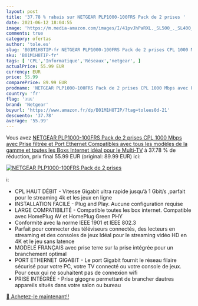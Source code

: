 ```yaml
---
layout: post
title: '37.78 % rabais sur NETGEAR PLP1000-100FRS Pack de 2 prises '
date: 2021-06-12 18:04:55
image: 'https://m.media-amazon.com/images/I/41pvJhPaRXL._SL500_._SL400_.jpg'
comments: true
category: ofertas
author: 'tole.es'
slug: 'B01M1H8TIP-fr NETGEAR PLP1000-100FRS Pack de 2 prises CPL 1000 Mbps avec...'
sku: 'B01M1H8TIP-fr'
tags: [ 'CPL','Informatique','Réseaux','netgear', ]
actualPrice: 55.99 EUR
currency: EUR
price: 55.99
comparePrice: 89.99 EUR
prodname: 'NETGEAR PLP1000-100FRS Pack de 2 prises CPL 1000 Mbps avec Prise filtrée et Port Ethernet Compatibles avec tous les modèles de la gamme et toutes les Boxs Internet  idéal pour le Multi-TV'
country: 'fr'
flag: '🇫🇷'
brand: 'Netgear'
buyurl: 'https://www.amazon.fr/dp/B01M1H8TIP/?tag=tolees0d-21'
descuento: '37.78'
average: '55.99'
---
```


Vous avez [NETGEAR PLP1000-100FRS Pack de 2 prises CPL 1000 Mbps avec Prise filtrée et Port Ethernet Compatibles avec tous les modèles de la gamme et toutes les Boxs Internet  idéal pour le Multi-TV](https://www.amazon.fr/dp/B01M1H8TIP/?tag=tolees0d-21)  à  37.78 % de réduction, prix final  55.99 EUR (original: 89.99 EUR) ici:

[![NETGEAR PLP1000-100FRS Pack de 2 prises ](https://m.media-amazon.com/images/I/41pvJhPaRXL._SL500_._SL400_.jpg)](https://www.amazon.fr/dp/B01M1H8TIP/?tag=tolees0d-21)

ℹ️:

- CPL HAUT DÉBIT - Vitesse Gigabit ultra rapide jusqu’à 1 Gbit/s ,parfait pour le streaming 4k et les jeux en ligne
- INSTALLATION FACILE - Plug and Play. Aucune configuration requise
- LARGE COMPATIBILITÉ - Compatible toutes les box internet. Compatible avec HomePlug AV et HomePlug Green PHY
- Conformité avec la norme IEEE 1901 et IEEE 802.3
- Parfait pour connecter des téléviseurs connectés, des lecteurs en streaming et des consoles de jeux Idéal pour le streaming vidéo HD en 4K et le jeu sans latence
- MODELE FRANÇAIS avec prise terre sur la prise intégrée pour un branchement optimal
- PORT ETHERNET GIGABIT - Le port Gigabit fournit le réseau filaire sécurisé pour votre PC, votre TV connecté ou votre console de jeux. Pour ceux qui ne souhaitent pas de connexion wifi
- PRISE INTÉGRÉE - Prise gigogne permettant de brancher dautres appareils situés dans votre salon ou bureau

[🛒 Achetez-le maintenant!!](https://www.amazon.fr/dp/B01M1H8TIP/?tag=tolees0d-21)
